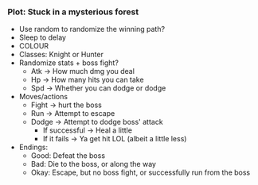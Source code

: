 ### **Plot: Stuck in a mysterious forest**
* Use random to randomize the winning path?
* Sleep to delay 
* COLOUR
* Classes: Knight or Hunter
* Randomize stats + boss fight?
  * Atk -> How much dmg you deal 
  * Hp -> How many hits you can take
  * Spd -> Whether you can dodge or dodge
* Moves/actions
  * Fight -> hurt the boss
  * Run -> Attempt to escape 
  * Dodge -> Attempt to dodge boss' attack
    * If successful -> Heal a little
    * If it fails -> Ya get hit LOL (albeit a little less)
* Endings:
  * Good: Defeat the boss
  * Bad: Die to the boss, or along the way
  * Okay: Escape, but no boss fight, or successfully run from the boss